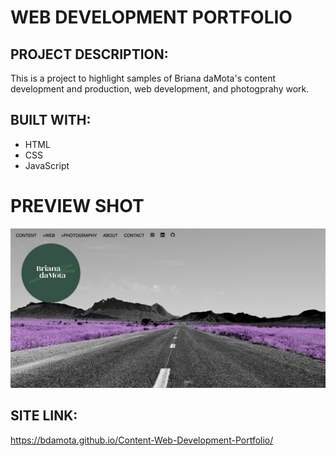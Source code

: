 # WEB DEVELOPMENT PORTFOLIO 

## PROJECT DESCRIPTION:
This is a project to highlight samples of Briana daMota's content development and production, web development, and photogprahy work. 

## BUILT WITH: 
* HTML 
* CSS
* JavaScript

# PREVIEW SHOT
![image](https://github.com/bdamota/Content-Web-Development-Portfolio/blob/master/assets/images/Screen%20Shot%202020-07-19%20at%2012.01.56%20AM.png)

## SITE LINK:
 https://bdamota.github.io/Content-Web-Development-Portfolio/


